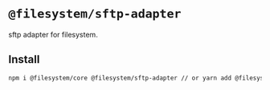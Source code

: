 # `@filesystem/sftp-adapter`

sftp adapter for filesystem.

## Install

```bash
npm i @filesystem/core @filesystem/sftp-adapter // or yarn add @filesystem/core @filesystem/sftp-adapter
```
